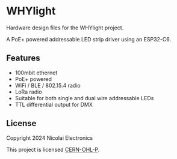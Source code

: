 # WHYlight
Hardware design files for the WHYlight project.

A PoE+ powered addressable LED strip driver using an ESP32-C6.

## Features
 - 100mbit ethernet
 - PoE+ powered
 - WiFi / BLE / 802.15.4 radio
 - LoRa radio
 - Suitable for both single and dual wire addressable LEDs
 - TTL differential output for DMX

## License

Copyright 2024 Nicolai Electronics

This project is licensed [CERN-OHL-P](license.txt).
